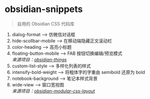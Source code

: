 # obsidian-snippets
> 自用的 Obsidian CSS 代码库

1. dialog-format --> 仿微信对话框
2. hide-scollbar-mobile --> 在移动端隐藏正文滚动栏
3. color-heading --> 高亮小标题
4. floating-button-mobile --> FAB 按钮切换编辑/预览模式
<br>*来源项目：[obsidian-things](https://github.com/colineckert/obsidian-things)*
5. custom-list-style --> 多样化列表的样式
6. intensify-bold-weight --> 将粗体字的字重由 semibold 还原为 bold
7. notebook-background --> 笔记本样式背景
8. wide-view --> 窗口宽视图
<br>*来源项目：[obsidian-modular-css-layout](https://github.com/efemkay/obsidian-modular-css-layout)*
